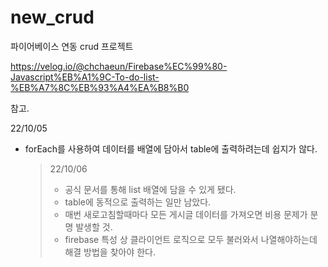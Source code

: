# new_crud
파이어베이스 연동 crud 프로젝트

https://velog.io/@chchaeun/Firebase%EC%99%80-Javascript%EB%A1%9C-To-do-list-%EB%A7%8C%EB%93%A4%EA%B8%B0

참고.

22/10/05
- forEach를 사용하여 데이터를 배열에 담아서 table에 출력하려는데 쉽지가 않다.
  > 22/10/06
  > - 공식 문서를 통해 list 배열에 담을 수 있게 됐다.
  > - table에 동적으로 출력하는 일만 남았다.
  > - 매번 새로고침할때마다 모든 게시글 데이터를 가져오면 비용 문제가 분명 발생할 것.
  > - firebase 특성 상 클라이언트 로직으로 모두 불러와서 나열해야하는데 해결 방법을 찾아야 한다.
